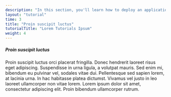 ```yaml
---
description: "In this section, you'll learn how to deploy an application using WeDeploy Dashboard."
layout: "tutorial"
time: 3
title: "Proin suscipit luctus"
tutorialTitle: "Lorem Tutorials Ipsum"
weight: 4
---
```


##### Proin suscipit luctus

Proin suscipit luctus orci placerat fringilla. Donec hendrerit laoreet risus eget adipiscing. Suspendisse in urna ligula, a volutpat mauris. Sed enim mi, bibendum eu pulvinar vel, sodales vitae dui. Pellentesque sed sapien lorem, at lacinia urna. In hac habitasse platea dictumst. Vivamus vel justo in leo laoreet ullamcorper non vitae lorem. Lorem ipsum dolor sit amet, consectetur adipiscing elit. Proin bibendum ullamcorper rutrum. 
